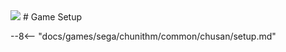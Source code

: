 <img class="header-logo" src="/img/sega/chunithm/new/logo.webp">
# Game Setup

--8<-- "docs/games/sega/chunithm/common/chusan/setup.md"
